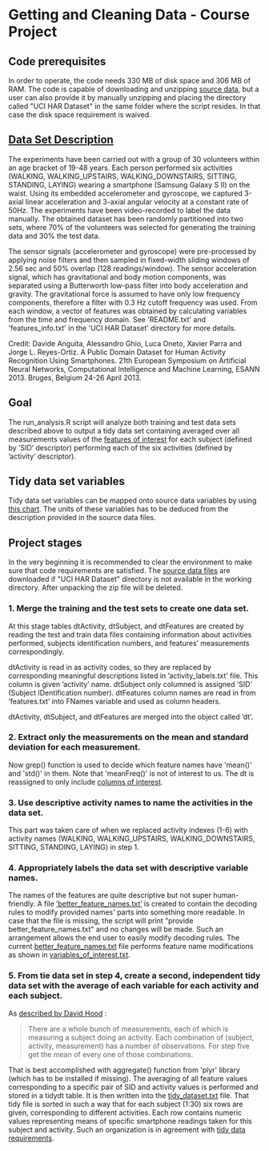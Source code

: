 # Getting and Cleaning Data - Course Project

## Code prerequisites
In order to operate, the code needs 330 MB of disk space and 306 MB of RAM.
The code is capable of downloading and unzipping [source data](https://d396qusza40orc.cloudfront.net/getdata%2Fprojectfiles%2FUCI%20HAR%20Dataset.zip), but a user can also provide it by manually unzipping and placing the directory called "UCI HAR Dataset" in the same folder where the script resides. In that case the disk space requirement is waived.

## [Data Set Description](http://archive.ics.uci.edu/ml/datasets/Human+Activity+Recognition+Using+Smartphones)
The experiments have been carried out with a group of 30 volunteers within an age bracket of 19-48 years. Each person performed six activities (WALKING, WALKING\_UPSTAIRS, WALKING\_DOWNSTAIRS, SITTING, STANDING, LAYING) wearing a smartphone (Samsung Galaxy S II) on the waist. Using its embedded accelerometer and gyroscope, we captured 3-axial linear acceleration and 3-axial angular velocity at a constant rate of 50Hz. The experiments have been video-recorded to label the data manually. The obtained dataset has been randomly partitioned into two sets, where 70% of the volunteers was selected for generating the training data and 30% the test data.

The sensor signals (accelerometer and gyroscope) were pre-processed by applying noise filters and then sampled in fixed-width sliding windows of 2.56 sec and 50% overlap (128 readings/window). The sensor acceleration signal, which has gravitational and body motion components, was separated using a Butterworth low-pass filter into body acceleration and gravity. The gravitational force is assumed to have only low frequency components, therefore a filter with 0.3 Hz cutoff frequency was used. From each window, a vector of features was obtained by calculating variables from the time and frequency domain. See 'README.txt' and 'features_info.txt' in the 'UCI HAR Dataset' directory for more details.

Credit: Davide Anguita, Alessandro Ghio, Luca Oneto, Xavier Parra and Jorge L. Reyes-Ortiz. A Public Domain Dataset for Human Activity Recognition Using Smartphones. 21th European Symposium on Artificial Neural Networks, Computational Intelligence and Machine Learning, ESANN 2013. Bruges, Belgium 24-26 April 2013.

## Goal

The run_analysis.R script will analyze both training and test data sets described above to output a tidy data set containing averaged over all measurements values of the [features of interest](https://github.com/kirnosov/GetCleanData/blob/master/variables_of_interest.txt) for each subject (defined by &rsquo;SID&rsquo; descriptor) performing each of the six activities (defined by &rsquo;activity&rsquo; descriptor).

## Tidy data set variables

Tidy data set variables can be mapped onto source data variables by using [this chart](https://github.com/kirnosov/GetCleanData/blob/master/variables_of_interest.txt). The units of these variables has to be deduced from the description provided in the source data files.

## Project stages

In the very beginning it is recommended to clear the environment to make sure that code requirements are satisfied. The [source data files](https://d396qusza40orc.cloudfront.net/getdata%2Fprojectfiles%2FUCI%20HAR%20Dataset.zip) are downloaded if "UCI HAR Dataset" directory is not available in the working directory. After unpacking the zip file will be deleted.

### 1. Merge the training and the test sets to create one data set.

At this stage tables dtActivity, dtSubject, and dtFeatures are created by reading the test and train data files containing information about activities performed, subjects identification numbers, and features&rsquo; measurements correspondingly. 

dtActivity is read in as activity codes, so they are replaced by corresponding meaningful descriptions listed in &rsquo;activity_labels.txt&rsquo; file. This column is given &rsquo;activity&rsquo; name. dtSubject only columned is assigned &rsquo;SID&rsquo; (Subject IDentification number). dtFeatures column names are read in from &rsquo;features.txt&rsquo; into FNames variable and used as column headers. 

dtActivity, dtSubject, and dtFeatures are merged into the object called &rsquo;dt&rsquo;.

### 2. Extract only the measurements on the mean and standard deviation for each measurement.

Now grep() function is used to decide which feature names have 'mean()' and 'std()' in them. Note that 'meanFreq()' is not of interest to us. The dt is reassigned to only include [columns of interest](https://github.com/kirnosov/GetCleanData/blob/master/variables_of_interest.txt).

### 3. Use descriptive activity names to name the activities in the data set.

This part was taken care of when we replaced activity indexes (1-6) with activity names (WALKING, WALKING\_UPSTAIRS, WALKING\_DOWNSTAIRS, SITTING, STANDING, LAYING) in step 1.

### 4. Appropriately labels the data set with descriptive variable names.

The names of the features are quite descriptive but not super human-friendly. A file [&rsquo;better\_feature\_names.txt&rsquo;](https://github.com/kirnosov/GetCleanData/blob/master/better_feature_names.txt) is created to contain the decoding rules to modify provided names' parts into something more readable. In case that the file is missing, the script will print "provide better\_feature\_names.txt" and no changes will be made. 
Such an arrangement allows the end user to easily modify decoding rules. The current [better\_feature\_names.txt](https://github.com/kirnosov/GetCleanData/blob/master/better_feature_names.txt) file performs feature name modifications as shown in [variables\_of\_interest.txt](https://github.com/kirnosov/GetCleanData/blob/master/variables_of_interest.txt).

### 5. From tie data set in step 4, create a second, independent tidy data set with the average of each variable for each activity and each subject.

As [described by David Hood](https://class.coursera.org/getdata-013/forum/thread?thread_id=31) :
> There are a whole bunch of measurements, each of which is measuring a subject
> doing an activity. Each combination of (subject, activity, measurement) has a
> number of observations. For step five get the mean of every one of those combinations.

That is best accomplished with aggregate() function from 'plyr' library (which has to be installed if missing). The averaging of all feature values corresponding to a specific pair of SID and activity values is performed and stored in a tidydt table. It is then written into the [tidy_dataset.txt](https://github.com/kirnosov/GetCleanData/blob/master/tidy_dataset.txt) file.
That tidy file is sorted in such a way that for each subject (1:30) six rows are given, corresponding to different activities. Each row contains numeric values representing means of specific smartphone readings taken for this subject and activity.
Such an organization is in agreement with [tidy data requirements](http://vita.had.co.nz/papers/tidy-data.pdf).
